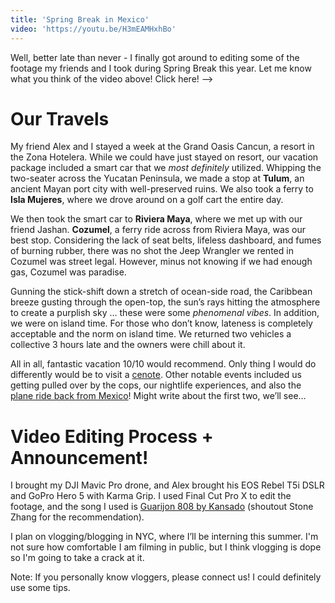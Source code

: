 ```yaml
---
title: 'Spring Break in Mexico'
video: 'https://youtu.be/H3mEAMHxhBo'
---
```

Well, better late than never - I finally got around to editing some of the footage my friends and I took during Spring Break this year. Let me know what you think of the video above! Click here! -->

<!--more-->

# Our Travels

My friend Alex and I stayed a week at the Grand Oasis Cancun, a resort in the Zona Hotelera. While we could have just stayed on resort, our vacation package included a smart car that we *most definitely* utilized. Whipping the two-seater across the Yucatan Peninsula, we made a stop at **Tulum**, an ancient Mayan port city with well-preserved ruins. We also took a ferry to **Isla Mujeres**, where we drove around on a golf cart the entire day.

We then took the smart car to **Riviera Maya**, where we met up with our friend Jashan. **Cozumel**, a ferry ride across from Riviera Maya, was our best stop.  Considering the lack of seat belts, lifeless dashboard, and fumes of burning rubber, there was no shot the Jeep Wrangler we rented in Cozumel was street legal. However, minus not knowing if we had enough gas, Cozumel was paradise. 

Gunning the stick-shift down a stretch of ocean-side road, the Caribbean breeze gusting through the open-top, the sun’s rays hitting the atmosphere to create a purplish sky … these were some *phenomenal vibes*. In addition, we were on island time. For those who don’t know, lateness is completely acceptable and the norm on island time. We returned two vehicles a collective 3 hours late and the owners were chill about it.

All in all, fantastic vacation 10/10 would recommend. Only thing I would do differently would be to visit a [cenote][1]. Other notable events included us getting pulled over by the cops, our nightlife experiences, and also the [plane ride back from Mexico][2]! Might write about the first two, we’ll see…

# Video Editing Process + Announcement!

I brought my DJI Mavic Pro drone, and Alex brought his EOS Rebel T5i DSLR and GoPro Hero 5 with Karma Grip. I used Final Cut Pro X to edit the footage, and the song I used is [Guarijon 808 by Kansado][3] (shoutout Stone Zhang for the recommendation).

I plan on vlogging/blogging in NYC, where I’ll be interning this summer. I'm not sure how comfortable I am filming in public, but I think vlogging is dope so I'm going to take a crack at it.

Note: If you personally know vloggers, please connect us! I could definitely use some tips.

[1]: https://www.google.com/search?q=cenote&rlz=1C5CHFA_enUS689US689&source=lnms&tbm=isch&sa=X&ved=2ahUKEwiEvpGXm-PaAhXr7YMKHdZcDvMQ_AUoAnoECAAQBA&biw=1280&bih=623
[2]: http://anthonyshui.me/Ripple-Effects/
[3]: https://soundcloud.com/darkerthanwax/kansado-guajiron-808-futuro-tumbao-ep
